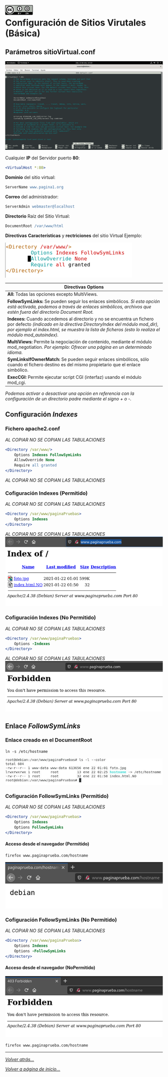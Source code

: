 <img src="/imagenes/MI-LICENCIA88x31.png" style="float: left; margin-right: 10px;" />

# Configuración de Sitios Virutales (Básica)

## Parámetros sitioVirtual.conf

![ConfigiracionBasica](../../../imagenes/apache2/ConfigiracionBasica.png)

Cualquier **IP** del Servidor puerto **80**:

```apache
<VirtualHost *:80>
```

**Dominio** del sitio virtual:

```apache
ServerName www.pagina1.org
```

**Correo** del administrador:

```apache
ServerAdmin webmaster@localhost
```

**Directorio** Raíz del Sitio Virtual:

```apache
DocumentRoot /var/www/html
```

**Directivas** **Características** y **rectriciones** del sitio Virtual Ejemplo:

![ConfigiracionBasica](../../../imagenes/apache2/directoryBasica.jpg)


| Directivas Options |
| -- |
| **All:** Todas las opciones excepto MultiViews. |
| **FollowSymLinks:** Se pueden seguir los enlaces simbólicos. *Si esta opción está activada, podemos a través de enlaces simbólicos, archivos que estén fuera del directorio Document Root.* |
| **Indexes:** Cuando accedemos al directorio y no se encuentra un fichero por defecto *(indicado en la directiva DirectoryIndex del módulo mod_dir), por ejemplo el index.html, se muestra la lista de ficheros (esto lo realiza el módulo mod_autoindex).* |
| **MultiViews:** Permite la negociación de contenido, mediante el módulo mod_negotiation. *Por ejemplo: Ofrecer una página en un determinado idioma.* |
| **SymLinksIfOwnerMatch:** Se pueden seguir enlaces simbólicos, sólo cuando el fichero destino es del mismo propietario que el enlace simbólico. |
| **ExecCGI:** Permite ejecutar script CGI (interfaz) usando el módulo mod_cgi. |

*Podemos activar o desactivar una opción en referencia con la configuración de un directorio padre mediante el signo + o -.*

## Configuración *Indexes*

### Fichero apache2.conf

*AL COPIAR NO SE COPIAN LAS TABULACIONES*
```apache
<Directory /var/www/>
    Options Indexes FollowSymLinks
    AllowOverride None
    Require all granted
</Directory>
```
*AL COPIAR NO SE COPIAN LAS TABULACIONES*

### Cofiguración Indexes (Permitido)
*AL COPIAR NO SE COPIAN LAS TABULACIONES*
```apache
<Directory /var/www/paginaPruebas>
    Options Indexes
</Directory>
```
*AL COPIAR NO SE COPIAN LAS TABULACIONES*
![ConfigiracionBasica](../../../imagenes/apache2/indexes.png)

### Cofiguración Indexes (No Permitido)
*AL COPIAR NO SE COPIAN LAS TABULACIONES*
```apache
<Directory /var/www/paginaPruebas>
    Options -Indexes
</Directory>
```
*AL COPIAR NO SE COPIAN LAS TABULACIONES*
![ConfigiracionBasica](../../../imagenes/apache2/noIndexes.png)

## Enlace *FollowSymLinks*

### Enlace creado en el DocumentRoot

``ln -s /etc/hostname``

![enlace](../../../imagenes/apache2/enlace.jpg)

### Cofiguración FollowSymLinks (Permitido)
*AL COPIAR NO SE COPIAN LAS TABULACIONES*
```apache
<Directory /var/www/paginaPruebas>
    Options Indexes
    Options FollowSymLinks
</Directory>
```
#### Acceso desde el navegador (Permitido)

``firefox www.paginaprueba.com/hostname``

![enlace](../../../imagenes/apache2/hostnameNavegador.png)

### Cofiguración FollowSymLinks (No Permitido)
*AL COPIAR NO SE COPIAN LAS TABULACIONES*
```apache
<Directory /var/www/paginaPruebas>
    Options Indexes
    Options -FollowSymLinks
</Directory>
```
#### Acceso desde el navegador (NoPermitido)

![NoAccesoEnlace](../../../imagenes/apache2/accesoEnlace.jpg)

``firefox www.paginaprueba.com/hostname``
_________________________________________________
*[Volver atrás...](../README.md)*

*[Volver a página de inicio...](../../../README.md)*
